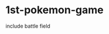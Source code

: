 # 1st-pokemon-game
include battle field
<a href="{https://youtu.be/tvwTLzRrv3A}" title="youtube link">
